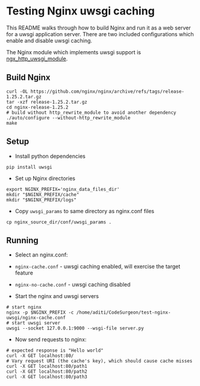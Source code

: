 # Testing Nginx uwsgi caching
This README walks through how to build Nginx and run it as a web server for a uwsgi application server. There are two included configurations which enable and disable uwsgi caching.

The Nginx module which implements uwsgi support is [ngx_http_uwsgi_module](https://nginx.org/en/docs/http/ngx_http_uwsgi_module.html). 

## Build Nginx
```
curl -OL https://github.com/nginx/nginx/archive/refs/tags/release-1.25.2.tar.gz
tar -xzf release-1.25.2.tar.gz
cd nginx-release-1.25.2
# build without http_rewrite_module to avoid another dependency
./auto/configure --without-http_rewrite_module
make
```

## Setup
- Install python dependencies
```
pip install uwsgi
```
- Set up Nginx directories
```
export NGINX_PREFIX='nginx_data_files_dir'
mkdir "$NGINX_PREFIX/cache"
mkdir "$NGINX_PREFIX/logs"
```
- Copy `uwsgi_params` to same directory as nginx.conf files
```
cp nginx_source_dir/conf/uwsgi_params .
```

## Running
- Select an nginx.conf:
- `nginx-cache.conf` - uwsgi caching enabled, will exercise the target feature
- `nginx-no-cache.conf` - uwsgi caching disabled

- Start the nginx and uwsgi servers
```
# start nginx
nginx -p $NGINX_PREFIX -c /home/aditi/CodeSurgeon/test-nginx-uwsgi/nginx-cache.conf 
# start uwsgi server
uwsgi --socket 127.0.0.1:9000 --wsgi-file server.py
```
- Now send requests to nginx:
```
# expected response is "Hello world"
curl -X GET localhost:80/ 
# Vary request URI (the cache's key), which should cause cache misses
curl -X GET localhost:80/path1
curl -X GET localhost:80/path2
curl -X GET localhost:80/path3
```

<!-- sudo /home/aditi/CodeSurgeon/test-nginx-uwsgi/nginx-release-1.25.2/objs/nginx -p /home/aditi/CodeSurgeon/test-nginx-uwsgi/nginx_data_files_dir/ -c /home/aditi/CodeSurgeon/test-nginx-uwsgi/nginx-cache.conf   -->